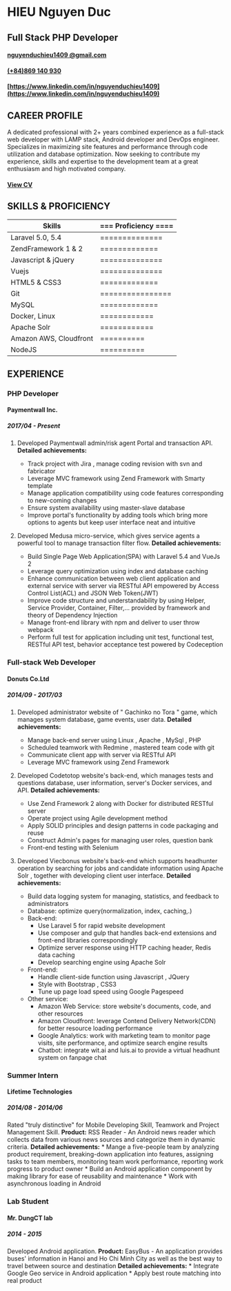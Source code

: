 # HIEU Nguyen Duc

## Full Stack PHP Developer

#### [nguyenduchieu1409 @gmail.com](mailto:nguyenduchieu1409@gmail.com)

#### [(+84)869 140 930](tel:+84869140930)

#### [https://www.linkedin.com/in/nguyenduchieu1409](https://www.linkedin.com/in/nguyenduchieu1409)

## CAREER PROFILE

A dedicated professional with 2+ years combined experience as a full-stack web developer with LAMP stack, Android developer and DevOps engineer.
Specializes in maximizing site features and performance through code utilization and database optimization.
Now seeking to contribute my experience, skills and expertise to the development team at a great enthusiasm and high motivated company.

#### [View CV](https://alfrededison.github.io)

## SKILLS & PROFICIENCY

| Skills                 | === Proficiency ==== |
| ---------------------  | -------------------- |
| Laravel 5.0, 5.4       | ==============       |
| ZendFramework 1 & 2    | =============        |
| Javascript & jQuery    | ==============       |
| Vuejs                  | ==============       |
| HTML5 & CSS3           | =============        |
| Git                    | ================     |
| MySQL                  | =============        |
| Docker, Linux          | ============         |
| Apache Solr            | ============         |
| Amazon AWS, Cloudfront | ==========           |
| NodeJS                 | ==========           |

## EXPERIENCE

### PHP Developer
#### Paymentwall Inc.
##### 2017/04 - Present
1. Developed Paymentwall admin/risk agent Portal and transaction API.
**Detailed achievements:**
    * Track project with Jira , manage coding revision with svn and fabricator
    * Leverage MVC framework using Zend Framework with Smarty template
    * Manage application compatibility using code features corresponding to new-coming changes
    * Ensure system availability using master-slave database
    * Improve portal's functionality by adding tools which bring more options to agents but keep user interface neat and intuitive

2. Developed Medusa micro-service, which gives service agents a powerful tool to manage transaction filter flow.
**Detailed achievements:**
    * Build Single Page Web Application(SPA) with Laravel 5.4 and VueJs 2
    * Leverage query optimization using index and database caching
    * Enhance communication between web client application and external service with server via RESTful API empowered by Access Control List(ACL) and JSON Web Token(JWT)
    * Improve code structure and understandability by using Helper, Service Provider, Container, Filter,... provided by framework and theory of Dependency Injection
    * Manage front-end library with npm and deliver to user throw webpack
    * Perform full test for application including unit test, functional test, RESTful API test, behavior acceptance test powered by Codeception

### Full-stack Web Developer
#### Donuts Co.Ltd
##### 2014/09 - 2017/03
1. Developed administrator website of " Gachinko no Tora " game, which manages system database, game events, user data.
**Detailed achievements:**
    * Manage back-end server using Linux , Apache , MySql , PHP
    * Scheduled teamwork with Redmine , mastered team code with git
    * Communicate client app with server via RESTful API
    * Leverage MVC framework using Zend Framework


2. Developed Codetotop website's back-end, which manages tests and questions database, user information, server's Docker services, and API.
**Detailed achievements:**
    * Use Zend Framework 2 along with Docker for distributed RESTful server
    * Operate project using Agile development method
    * Apply SOLID principles and design patterns in code packaging and reuse
    * Construct Admin's pages for managing user roles, question bank
    * Front-end testing with Selenium

3. Developed Viecbonus website's back-end which supports headhunter operation by searching for jobs and candidate information using Apache Solr , together with developing client user interface.
**Detailed achievements:**
    * Build data logging system for managing, statistics, and feedback to administrators
    * Database: optimize query(normalization, index, caching,.)
    * Back-end:
        * Use Laravel 5 for rapid website development
        * Use composer and gulp that handles back-end extensions and front-end libraries correspondingly
        * Optimize server response using HTTP caching header, Redis data caching
        * Develop searching engine using Apache Solr
    * Front-end:
        * Handle client-side function using Javascript , JQuery
        * Style with Bootstrap , CSS3
        * Tune up page load speed using Google Pagespeed
    * Other service:
        * Amazon Web Service: store website's documents, code, and other resources
        * Amazon Cloudfront: leverage Contend Delivery Network(CDN) for better resource loading performance
        * Google Analytics: work with marketing team to monitor page visits, site performance, and optimize search engine results
        * Chatbot: integrate wit.ai and luis.ai to provide a virtual headhunt system on fanpage chat

### Summer Intern
#### Lifetime Technologies
##### 2014/08 - 2014/06
Rated "truly distinctive" for Mobile Developing Skill, Teamwork and Project Management Skill.
**Product:** RSS Reader - An Android news reader which collects data from various news sources and categorize them in dynamic criteria.
**Detailed achievements:**
    * Mange a five-people team by analyzing product requirement, breaking-down application into features, assigning tasks to team members, monitoring team work performance, reporting work progress to product owner
    * Build an Android application component by making library for ease of reusability and maintenance
    * Work with asynchronous loading in Android

### Lab Student
#### Mr. DungCT lab
##### 2014 - 2015
Developed Android application.
**Product:** EasyBus - An application provides buses' information in Hanoi and Ho Chi Minh City as well as the best way to travel between source and destination
**Detailed achievements:**
    * Integrate Google Geo service in Android application
    * Apply best route matching into real product
